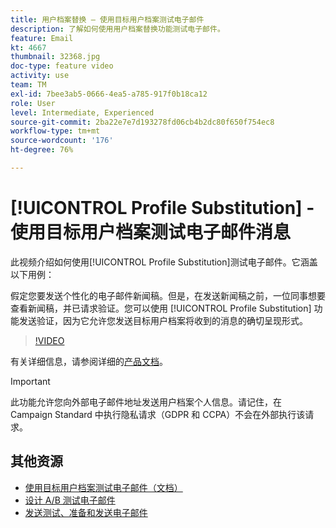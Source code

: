 ```yaml
---
title: 用户档案替换 — 使用目标用户档案测试电子邮件
description: 了解如何使用用户档案替换功能测试电子邮件。
feature: Email
kt: 4667
thumbnail: 32368.jpg
doc-type: feature video
activity: use
team: TM
exl-id: 7bee3ab5-0666-4ea5-a785-917f0b18ca12
role: User
level: Intermediate, Experienced
source-git-commit: 2ba22e7e7d193278fd06cb4b2dc80f650f754ec8
workflow-type: tm+mt
source-wordcount: '176'
ht-degree: 76%

---
```


# [!UICONTROL Profile Substitution] - 使用目标用户档案测试电子邮件消息

此视频介绍如何使用[!UICONTROL Profile Substitution]测试电子邮件。它涵盖以下用例：

假定您要发送个性化的电子邮件新闻稿。但是，在发送新闻稿之前，一位同事想要查看新闻稿，并已请求验证。您可以使用 [!UICONTROL Profile Substitution] 功能发送验证，因为它允许您发送目标用户档案将收到的消息的确切呈现形式。

>[!VIDEO](https://video.tv.adobe.com/v/32368?quality=12)

有关详细信息，请参阅详细的[产品文档](https://experienceleague.adobe.com/docs/campaign-standard/using/testing-and-sending/preparing-and-testing-messages/testing-messages-using-target.html?lang=en)。

>[!IMPORTANT]
>
>此功能允许您向外部电子邮件地址发送用户档案个人信息。请记住，在 Campaign Standard 中执行隐私请求（GDPR 和 CCPA）不会在外部执行该请求。

## 其他资源

* [使用目标用户档案测试电子邮件（文档）](https://experienceleague.adobe.com/docs/campaign-standard/using/testing-and-sending/preparing-and-testing-messages/testing-messages-using-target.html?lang=en)
* [设计 A/B 测试电子邮件](/help/communication-channels/email/a-b-testing.md)
* [发送测试、准备和发送电子邮件](/help/communication-channels/email/sending-test-preparing-sending-email.md)
